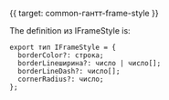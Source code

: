 {{ target: common-гантт-frame-style }}

The definition из IFrameStyle is:
```
export тип IFrameStyle = {
  borderColor?: строка;
  borderLineширина?: число | число[];
  borderLineDash?: число[];
  cornerRadius?: число;
};
```